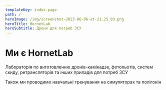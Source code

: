 ```yaml
---
templateKey: index-page
path: /
heroImage: /img/screenshot-2023-06-06-at-21.25.03.png
heroTitle: HornetLab
heroSubtitle: Дрони для потреб ЗСУ
---
```

# Ми є HornetLab

Лабораторія по виготовленню дронів-камікадзе, фотольотів, систем скиду, ретрансляторів та інших приладів для потреб ЗСУ 

Також ми проводимо навчальні тренування на симуляторах та полігонін
